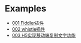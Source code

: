 # Examples
* [001 Fiddler插件](https://github.com/Ke1992/Fiddler-Plug-Example)
* [002 whistle插件](https://github.com/Ke1992/examples/tree/master/whistle-plug)
* [003 H5实现移动端复制文字功能](https://github.com/Ke1992/examples/tree/master/mobile-copy-text)
